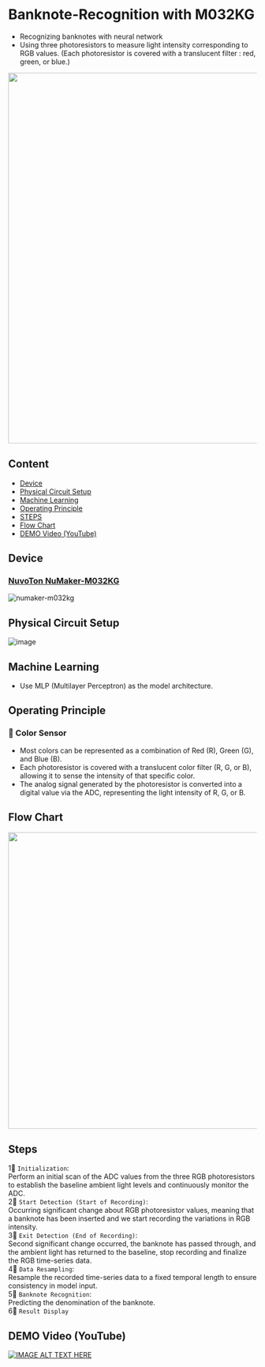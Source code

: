 # Banknote-Recognition with M032KG
- Recognizing banknotes with neural network
- Using three photoresistors to measure light intensity corresponding to RGB values. (Each photoresistor is covered with a translucent filter : red, green, or blue.)

<img src="https://github.com/user-attachments/assets/4ea6764f-7dda-4cb0-b275-6f67adf0eb6f" width="750">

## Content
* [Device](#device)
* [Physical Circuit Setup](#physical-circuit-setup)
* [Machine Learning](#machine-learning)
* [Operating Principle](#operating-principle)
* [STEPS](#steps)
* [Flow Chart](#flow-chart)
* [DEMO Video (YouTube)](#demo-video-youtube)

## Device
### [NuvoTon NuMaker-M032KG](https://direct.nuvoton.com/tw/numaker-m032kg)
![numaker-m032kg](https://github.com/user-attachments/assets/53c2646d-d427-4818-993f-16b76a3c903f)

## Physical Circuit Setup
![image](https://github.com/user-attachments/assets/07924d79-20af-4fce-878a-5adcfb9e83ce)

## Machine Learning
- Use MLP (Multilayer Perceptron) as the model architecture.

## Operating Principle
### 🎨 Color Sensor
- Most colors can be represented as a combination of Red (R), Green (G), and Blue (B).
- Each photoresistor is covered with a translucent color filter (R, G, or B), allowing it to sense the intensity of that specific color.
- The analog signal generated by the photoresistor is converted into a digital value via the ADC, representing the light intensity of R, G, or B.


## Flow Chart
<img src="https://github.com/user-attachments/assets/c9f31a80-07d1-4316-83b5-332495b21d1b" width="600">

## Steps
1⃣ `Initialization`:\
Perform an initial scan of the ADC values from the three RGB photoresistors to establish the baseline ambient light levels and continuously monitor the ADC.\
2⃣ `Start Detection (Start of Recording)`:\
Occurring significant change about RGB photoresistor values, meaning that a banknote has been inserted and we start recording the variations in RGB intensity.\
3⃣ `Exit Detection (End of Recording)`:\
Second significant change occurred, the banknote has passed through, and the ambient light has returned to the baseline, stop recording and finalize the RGB time-series data.\
4⃣ `Data Resampling`:\
Resample the recorded time-series data to a fixed temporal length to ensure consistency in model input.\
5⃣ `Banknote Recognition`:\
Predicting the denomination of the banknote.\
6⃣ `Result Display`



## DEMO Video (YouTube)
[![IMAGE ALT TEXT HERE](https://img.youtube.com/vi/qb9uLU0ng0Y/0.jpg)](https://www.youtube.com/watch?v=Xpk8Segaels)

